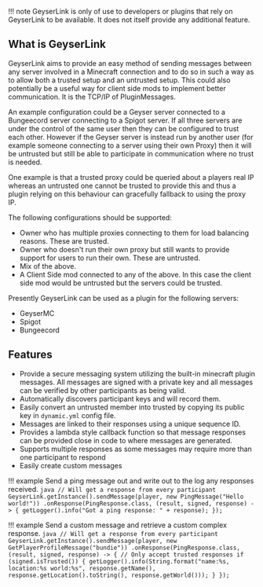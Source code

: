 !!! note
    GeyserLink is only of use to developers or plugins that rely on GeyserLink to be available. It does not itself provide any
    additional feature.

## What is GeyserLink

GeyserLink aims to provide an easy method of sending messages between any server involved in a Minecraft connection and to do
so in such a way as to allow both a trusted setup and an untrusted setup. This could also potentially be a useful way for client side
mods to implement better communication. It is the TCP/IP of PluginMessages.

An example configuration could be a Geyser server connected to a Bungeecord server connecting to a Spigot server. If all three servers are
under the control of the same user then they can be configured to trust each other. However if the Geyser server is instead run by
another user (for example someone connecting to a server using their own Proxy) then it will be untrusted but still be able to
participate in communication where no trust is needed.

One example is that a trusted proxy could be queried about a players real IP whereas an untrusted one cannot be trusted to provide this and thus
a plugin relying on this behaviour can gracefully fallback to using the proxy IP.

The following configurations should be supported:

* Owner who has multiple proxies connecting to them for load balancing reasons. These are trusted.
* Owner who doesn't run their own proxy but still wants to provide support for users to run their own. These are untrusted.
* Mix of the above.
* A Client Side mod connected to any of the above. In this case the client side mod would be untrusted but the servers could
be trusted.

Presently GeyserLink can be used as a plugin for the following servers:

* GeyserMC
* Spigot
* Bungeecord

## Features

* Provide a secure messaging system utilizing the built-in minecraft plugin messages.  All messages are signed with a private key and all messages
can be verified by other participants as being valid.
* Automatically discovers participant keys and will record them.
* Easily convert an untrusted member into trusted by copying its public key in `dynamic.yml` config file.
* Messages are linked to their responses using a unique sequence ID.
* Provides a lambda style callback function so that message responses can be provided close in code to where messages are generated.
* Supports multiple responses as some messages may require more than one participant to respond
* Easily create custom messages

!!! example
    Send a ping message out and write out to the log any responses received.
    ```java
    // Will get a response from every participant
    GeyserLink.getInstance().sendMessage(player, new PingMessage("Hello world!"))
        .onResponse(PingResponse.class, (result, signed, response) -> {
            getLogger().info("Got a ping response: " + response);
        });
    ```

!!! example
    Send a custom message and retrieve a custom complex response.
    ```java
    // Will get a response from every participant
    GeyserLink.getInstance().sendMessage(player, new GetPlayerProfileMessage("bundie"))
        .onResponse(PingResponse.class, (result, signed, response) -> {
            // Only accept trusted responses
            if (signed.isTrusted()) {
                getLogger().info(String.format("name:%s, location:%s world:%s",
                        response.getName(), response.getLocation().toString(), response.getWorld()));
            }
        });
    ```
